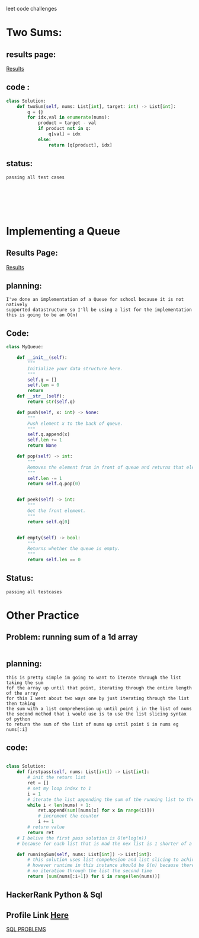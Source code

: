 <p>leet code challenges</p>

# Two Sums:
## results page:

<a href='https://leetcode.com/submissions/detail/386299516/'>Results</a>

## code :
```python
class Solution:
    def twoSum(self, nums: List[int], target: int) -> List[int]:
        q = {}
        for idx,val in enumerate(nums):
            product = target - val
            if product not in q:
                q[val] = idx
            else:
                return [q[product], idx]
```

## status:
```
passing all test cases
```

<br>
<br>
<br>
<br>

# Implementing a Queue
## Results Page:

<a href='https://leetcode.com/submissions/detail/386297719/'>Results</a>

## planning:

```
I've done an implementation of a Queue for school because it is not natively
supported datastructure so I'll be using a list for the implementation
this is going to be an O(n)
```


## Code:
```python
class MyQueue:

    def __init__(self):
        """
        Initialize your data structure here.
        """
        self.q = []
        self.len = 0
        return
    def __str__(self):
        return str(self.q)

    def push(self, x: int) -> None:
        """
        Push element x to the back of queue.
        """
        self.q.append(x)
        self.len += 1
        return None

    def pop(self) -> int:
        """
        Removes the element from in front of queue and returns that element.
        """
        self.len -= 1
        return self.q.pop(0)


    def peek(self) -> int:
        """
        Get the front element.
        """
        return self.q[0]


    def empty(self) -> bool:
        """
        Returns whether the queue is empty.
        """
        return self.len == 0
```

## Status:
```
passing all testcases
```
# Other Practice

## Problem: running sum of a 1d array

```
```

## planning:

```
this is pretty simple im going to want to iterate through the list taking the sum
fof the array up until that point, iterating through the entire length of the array
for this I went about two ways one by just iterating through the list then taking
the sum with a list comprehension up until point i in the list of nums
the second method that i would use is to use the list slicing syntax of python
to return the sum of the list of nums up until point i in nums eg nums[:i]

```

## code:
```python

class Solution:
    def firstpass(self, nums: List[int]) -> List[int]:
        # init the return list
        ret = []
        # set my loop index to 1
        i = 1
        # iterate the list appending the sum of the running list to the ret
        while i < len(nums) + 1:
            ret.append(sum([nums[x] for x in range(i)]))
            # increment the counter
            i += 1
        # return value
        return ret
    # I belive the first pass solution is O(n*log(n))
    # because for each list that is mad the nex list is 1 shorter of a sequence

    def runningSum(self, nums: List[int]) -> List[int]:
        # this solution uses list compehesion and list slicing to achive the same effect
        # however runtime in this instance should be O(n) because there is
        # no iteration through the list the second time
        return [sum(nums[:i+1]) for i in range(len(nums))]
```


## HackerRank Python & Sql
## Profile Link [Here](https://www.hackerrank.com/JWilson1172)

<a href='sql_README.md'>SQL PROBLEMS</a>

